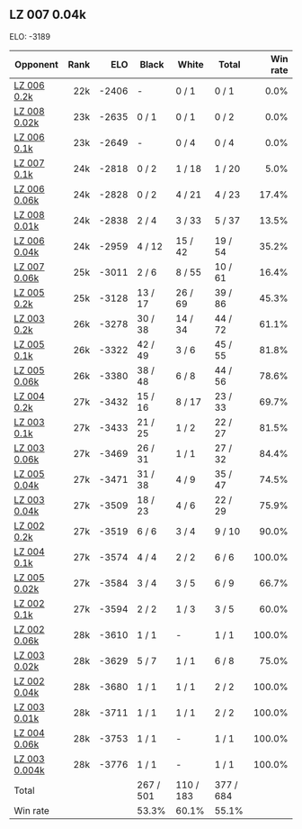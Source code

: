 ## LZ 007 0.04k ##

ELO: -3189

Opponent | Rank | ELO | Black | White | Total | Win rate
---------|-----:|----:|-------|-------|-------|-------:
[LZ 006 0.2k](LZ%20006%200.2k.md) | 22k | -2406 | - | 0 / 1 | 0 / 1 | 0.0%
[LZ 008 0.02k](LZ%20008%200.02k.md) | 23k | -2635 | 0 / 1 | 0 / 1 | 0 / 2 | 0.0%
[LZ 006 0.1k](LZ%20006%200.1k.md) | 23k | -2649 | - | 0 / 4 | 0 / 4 | 0.0%
[LZ 007 0.1k](LZ%20007%200.1k.md) | 24k | -2818 | 0 / 2 | 1 / 18 | 1 / 20 | 5.0%
[LZ 006 0.06k](LZ%20006%200.06k.md) | 24k | -2828 | 0 / 2 | 4 / 21 | 4 / 23 | 17.4%
[LZ 008 0.01k](LZ%20008%200.01k.md) | 24k | -2838 | 2 / 4 | 3 / 33 | 5 / 37 | 13.5%
[LZ 006 0.04k](LZ%20006%200.04k.md) | 24k | -2959 | 4 / 12 | 15 / 42 | 19 / 54 | 35.2%
[LZ 007 0.06k](LZ%20007%200.06k.md) | 25k | -3011 | 2 / 6 | 8 / 55 | 10 / 61 | 16.4%
[LZ 005 0.2k](LZ%20005%200.2k.md) | 25k | -3128 | 13 / 17 | 26 / 69 | 39 / 86 | 45.3%
[LZ 003 0.2k](LZ%20003%200.2k.md) | 26k | -3278 | 30 / 38 | 14 / 34 | 44 / 72 | 61.1%
[LZ 005 0.1k](LZ%20005%200.1k.md) | 26k | -3322 | 42 / 49 | 3 / 6 | 45 / 55 | 81.8%
[LZ 005 0.06k](LZ%20005%200.06k.md) | 26k | -3380 | 38 / 48 | 6 / 8 | 44 / 56 | 78.6%
[LZ 004 0.2k](LZ%20004%200.2k.md) | 27k | -3432 | 15 / 16 | 8 / 17 | 23 / 33 | 69.7%
[LZ 003 0.1k](LZ%20003%200.1k.md) | 27k | -3433 | 21 / 25 | 1 / 2 | 22 / 27 | 81.5%
[LZ 003 0.06k](LZ%20003%200.06k.md) | 27k | -3469 | 26 / 31 | 1 / 1 | 27 / 32 | 84.4%
[LZ 005 0.04k](LZ%20005%200.04k.md) | 27k | -3471 | 31 / 38 | 4 / 9 | 35 / 47 | 74.5%
[LZ 003 0.04k](LZ%20003%200.04k.md) | 27k | -3509 | 18 / 23 | 4 / 6 | 22 / 29 | 75.9%
[LZ 002 0.2k](LZ%20002%200.2k.md) | 27k | -3519 | 6 / 6 | 3 / 4 | 9 / 10 | 90.0%
[LZ 004 0.1k](LZ%20004%200.1k.md) | 27k | -3574 | 4 / 4 | 2 / 2 | 6 / 6 | 100.0%
[LZ 005 0.02k](LZ%20005%200.02k.md) | 27k | -3584 | 3 / 4 | 3 / 5 | 6 / 9 | 66.7%
[LZ 002 0.1k](LZ%20002%200.1k.md) | 27k | -3594 | 2 / 2 | 1 / 3 | 3 / 5 | 60.0%
[LZ 002 0.06k](LZ%20002%200.06k.md) | 28k | -3610 | 1 / 1 | - | 1 / 1 | 100.0%
[LZ 003 0.02k](LZ%20003%200.02k.md) | 28k | -3629 | 5 / 7 | 1 / 1 | 6 / 8 | 75.0%
[LZ 002 0.04k](LZ%20002%200.04k.md) | 28k | -3680 | 1 / 1 | 1 / 1 | 2 / 2 | 100.0%
[LZ 003 0.01k](LZ%20003%200.01k.md) | 28k | -3711 | 1 / 1 | 1 / 1 | 2 / 2 | 100.0%
[LZ 004 0.06k](LZ%20004%200.06k.md) | 28k | -3753 | 1 / 1 | - | 1 / 1 | 100.0%
[LZ 003 0.004k](LZ%20003%200.004k.md) | 28k | -3776 | 1 / 1 | - | 1 / 1 | 100.0%
Total | | | 267 / 501 | 110 / 183 | 377 / 684 | 
Win rate| | | 53.3% | 60.1% | 55.1% | 
